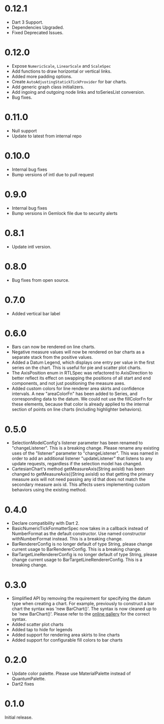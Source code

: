 # 0.12.1

- Dart 3 Support.
- Dependencies Upgraded.
- Fixed Deprecated Issues.

# 0.12.0

- Expose `NumericScale`, `LinearScale` and `ScaleSpec`
- Add functions to draw horizontal or vertical links.
- Added more padding options.
- Create `AutoAdjustingStatickTickProvider` for bar charts.
- Add generic graph class initializers.
- Add ingoing and outgoing node links and toSeriesList conversion.
- Bug fixes.

# 0.11.0

- Null support
- Update to latest from internal repo

# 0.10.0

- Internal bug fixes
- Bump versions of intl due to pull request

# 0.9.0

- Internal bug fixes
- Bump versions in Gemlock file due to security alerts

# 0.8.1

- Update intl version.

# 0.8.0

- Bug fixes from open source.

# 0.7.0

- Added vertical bar label

# 0.6.0

- Bars can now be rendered on line charts.
- Negative measure values will now be rendered on bar charts as a separate stack from the positive
  values.
- Added a Datum Legend, which displays one entry per value in the first series on the chart. This is
  useful for pie and scatter plot charts.
- The AxisPosition enum in RTLSpec was refactored to AxisDirection to better reflect its effect on
  swapping the positions of all start and end components, and not just positioning the measure axes.
- Added custom colors for line renderer area skirts and confidence intervals. A new "areaColorFn"
  has been added to Series, and corresponding data to the datum. We could not use the fillColorFn for
  these elements, because that color is already applied to the internal section of points on line
  charts (including highlighter behaviors).

# 0.5.0

- SelectionModelConfig's listener parameter has been renamed to "changeListener". This is a breaking
  change. Please rename any existing uses of the "listener" parameter to "changeListener". This was
  named in order to add an additional listener "updateListener" that listens to any update requests,
  regardless if the selection model has changed.
- CartesianChart's method getMeasureAxis(String axisId) has been changed to
  getMeasureAxis({String axisId) so that getting the primary measure axis will not need passing any id
  that does not match the secondary measure axis id. This affects users implementing custom behaviors
  using the existing method.

# 0.4.0

- Declare compatibility with Dart 2.
- BasicNumericTickFormatterSpec now takes in a callback instead of NumberFormat as the default constructor. Use named constructor withNumberFormat instead. This is a breaking change.
- BarRendererConfig is no longer default of type String, please change current usage to BarRendererConfig<String>. This is a breaking change.
- BarTargetLineRendererConfig is no longer default of type String, please change current usage to BarTargetLineRendererConfig<String>. This is a breaking change.

# 0.3.0

- Simplified API by removing the requirement for specifying the datum type when creating a chart.
  For example, previously to construct a bar chart the syntax was 'new BarChart<MyDatumType>()'.
  The syntax is now cleaned up to be 'new BarChart()'. Please refer to the
  [online gallery](https://google.github.io/charts/flutter/gallery.html) for the correct syntax.
- Added scatter plot charts
- Added tap to hide for legends
- Added support for rendering area skirts to line charts
- Added support for configurable fill colors to bar charts

# 0.2.0

- Update color palette. Please use MaterialPalette instead of QuantumPalette.
- Dart2 fixes

# 0.1.0

Initial release.

